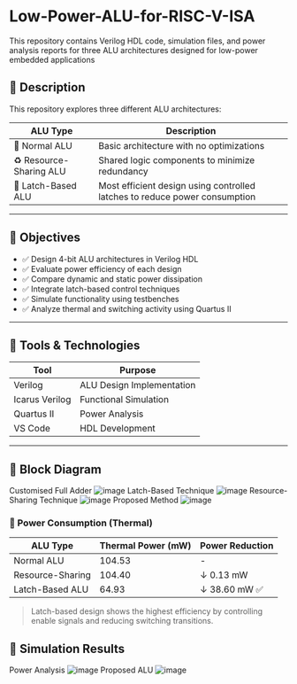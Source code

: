 # Low-Power-ALU-for-RISC-V-ISA
This repository contains Verilog HDL code, simulation files, and power analysis reports for three ALU architectures designed for low-power embedded applications

## 📌 Description

This repository explores three different ALU architectures:

| ALU Type           | Description                                                                 |
|--------------------|-----------------------------------------------------------------------------|
| 🔸 Normal ALU       | Basic architecture with no optimizations                                    |
| ♻️ Resource-Sharing ALU | Shared logic components to minimize redundancy                              |
| 🔐 Latch-Based ALU   | Most efficient design using controlled latches to reduce power consumption |

---

## 🎯 Objectives

- ✅ Design 4-bit ALU architectures in Verilog HDL
- ✅ Evaluate power efficiency of each design
- ✅ Compare dynamic and static power dissipation
- ✅ Integrate latch-based control techniques
- ✅ Simulate functionality using testbenches
- ✅ Analyze thermal and switching activity using Quartus II

---

## 🔧 Tools & Technologies

| Tool              | Purpose                    |
|------------------|----------------------------|
| Verilog           | ALU Design Implementation |
| Icarus Verilog    | Functional Simulation     |
| Quartus II        | Power Analysis            |
| VS Code           | HDL Development           |

---

## 🧪 Block Diagram

Customised Full Adder
![image](https://github.com/user-attachments/assets/3bbcdde6-a3b8-4aab-b4c4-c97cbcd0db1e)
 Latch-Based Technique
![image](https://github.com/user-attachments/assets/9511ff5c-dc89-4462-8332-dc0aa00ab597)
 Resource-Sharing Technique
![image](https://github.com/user-attachments/assets/e0f94f42-8374-48dc-87bc-ea93f549c46e)
 Proposed Method
![image](https://github.com/user-attachments/assets/0c68d9b7-135c-4a0c-8fbc-914e2b0f40fe)


### 🔋 Power Consumption (Thermal)

| ALU Type           | Thermal Power (mW) | Power Reduction |
|--------------------|-------------------|-----------------|
| Normal ALU         | 104.53            | -               |
| Resource-Sharing   | 104.40            | ↓ 0.13 mW       |
| Latch-Based ALU    | 64.93             | ↓ 38.60 mW ✅    |

> Latch-based design shows the highest efficiency by controlling enable signals and reducing switching transitions.

## 🧪 Simulation Results

Power Analysis
![image](https://github.com/user-attachments/assets/f741005d-3959-4628-b1b3-36b780833e61)
Proposed ALU
![image](https://github.com/user-attachments/assets/174ed697-62eb-4250-a38e-435b825b6c97)


